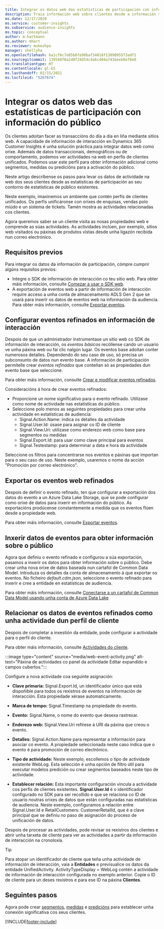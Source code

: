 ```yaml
---
title: Integrar os datos web das estatísticas de participación con información do público
description: Traia información web sobre clientes desde a información sobre a participación ata a información sobre o público.
ms.date: 12/17/2020
ms.service: customer-insights
ms.subservice: audience-insights
ms.topic: conceptual
author: m-hartmann
ms.author: mhart
ms.reviewer: mukeshpo
manager: shellyha
ms.openlocfilehash: ba1cf6c7e85b8fe90baf34018f1309095573adf1
ms.sourcegitcommit: 139548f8a2d0f24d54c4a6c404a743eeeb8ef8e0
ms.translationtype: HT
ms.contentlocale: gl-ES
ms.lasthandoff: 02/15/2021
ms.locfileid: "5267674"
---
```

# <a name="integrate-web-data-from-engagement-insights-with-audience-insights"></a>Integrar os datos web das estatísticas de participación con información do público

Os clientes adoitan facer as transaccións do día a día en liña mediante sitios web. A capacidade de información de interacción en Dynamics 365 Customer Insights é unha solución práctica para integrar datos web como orixe. Ademais de datos transaccionais, demográficos ou de comportamento, podemos ver actividades na web en perfís de clientes unificados. Podemos usar este perfil para obter información adicional como segmentos, medidas ou predicións para a activación do público.

Neste artigo descríbense os pasos para levar os datos de actividade na web dos seus clientes desde as estatísticas de participación ao seu contorno de estatísticas de público existentes.

Neste exemplo, imaxinemos un ambiente que contén perfís de clientes unificados. Os perfís unificáronse con orixes de enquisas, vendas polo miúdo e un sistema de tíckets. Tamén mostra as actividades relacionadas cos clientes. 

Agora queremos saber se un cliente visita as nosas propiedades web e comprende as súas actividades. As actividades inclúen, por exemplo, sitios web visitados ou páxinas de produtos vistas desde unha ligazón recibida nun correo electrónico.

## <a name="prerequisites"></a>Requisitos previos

Para integrar os datos da información de participación, cómpre cumprir algúns requisitos previos: 

- Integre o SDK de información de interacción co teu sitio web. Para obter máis información, consulte [Comezar a usar o SDK web](../engagement-insights/instrument-website.md).
- A exportación de eventos web a partir de información de interacción require acceso a unha conta de almacenamento ADLS Gen 2 que se usará para inxerir os datos de eventos web na información da audiencia. Para obter máis información, consulte [Exportar eventos](../engagement-insights/export-events.md).

## <a name="configure-refined-events-in-engagement-insights"></a>Configurar eventos refinados en información de interacción

Despois de que un administrador instrumentase un sitio web co SDK de información de interacción, os *eventos básicos* recóllense cando un usuario ve unha páxina web ou fai clic nalgún lugar. Os eventos base adoitan conter numerosos detalles. Dependendo do seu caso de uso, só precisa un subconxunto de datos nun evento base. A información de participación permítelle crear *eventos refinados* que conteñan só as propiedades dun evento base que seleccione.     

Para obter máis información, consulte [Crear e modificar eventos refinados](../engagement-insights/refined-events.md).

Consideracións á hora de crear eventos refinados: 

- Proporcione un nome significativo para o evento refinado. Utilízase como nome de actividade nas estatísticas do público.
- Seleccione polo menos as seguintes propiedades para crear unha actividade en estatísticas de audiencia: 
    - Signal.Action.Name: indica os detalles da actividade
    - Signal.User.Id: úsase para asignar co ID de cliente
    - Signal.View.Uri: utilízase como enderezo web como base para segmentos ou medidas
    - Signal.Export.Id: para usar como clave principal para eventos <!-- system generated, do we need to list?-->
    - Signal.Testestamp: para determinar a data e hora da actividade

Seleccione os filtros para concentrarse nos eventos e páxinas que importan para o seu caso de uso. Neste exemplo, usaremos o nome da acción "Promoción por correo electrónico".

## <a name="export-the-refined-web-events"></a>Exportar os eventos web refinados 

Despois de definir o evento refinado, ten que configurar a exportación dos datos do evento a un Azure Data Lake Storage, que se pode configurar como orixe de datos para inxerir en información do público. As exportacións prodúcense constantemente a medida que os eventos flúen desde a propiedade web.

Para obter máis información, consulte [Exportar eventos](../engagement-insights/export-events.md).

## <a name="ingest-event-data-to-audience-insights"></a>Inxerir datos de eventos para obter información sobre o público

Agora que definiu o evento refinado e configurou a súa exportación, pasamos a inxerir os datos para obter información sobre o público. Debe crear unha nova orixe de datos baseada nun cartafol de Common Data Model. Introduza os detalles da conta de almacenamento á que exportar os eventos. No ficheiro *default.cdm.json*, seleccione o evento refinado para inxerir e cree a entidade en estatísticas de audiencia.

Para obter máis información, consulte [Conectarse a un cartafol de Common Data Model usando unha conta de Azure Data Lake](connect-common-data-model.md)


## <a name="relate-refined-event-data-as-an-activity-of-a-customer-profile"></a>Relacionar os datos de eventos refinados como unha actividade dun perfil de cliente

Despois de completar a inxestión da entidade, pode configurar a actividade para o perfil do cliente.

Para obter máis información, consulte [Actividades do cliente](activities.md).

:::image type="content" source="media/web-event-activity.png" alt-text="Páxina de actividades co panel da actividade Editar expandido e campos cubertos.":::

Configure a nova actividade coa seguinte asignación: 

- **Clave primaria:** Signal.Export.Id, un identificador único que está dispoñible para todos os rexistros de eventos na información de interacción. Esta propiedade xérase automaticamente.

- **Marca de tempo:** Signal.Timestamp na propiedade do evento.

- **Evento:** Signal.Name, o nome do evento que desexa rastrexar.

- **Enderezo web:** Signal.View.Uri refírese á URI da páxina que creou o evento.

- **Detalles:** Signal.Action.Name para representar a información para asociar co evento. A propiedade seleccionada neste caso indica que o evento é para promoción de correo electrónico.

- **Tipo de actividade:** Neste exemplo, escollemos o tipo de actividade existente WebLog. Esta selección é unha opción de filtro útil para executar modelos predición ou crear segmentos baseados neste tipo de actividade.

- **Establecer relación:** Esta importante configuración vincula a actividade cos perfís de clientes existentes. **Signal.User.Id** é o identificador configurado no SDK para ser recollido e que se relaciona co ID de usuario noutras orixes de datos que están configuradas nas estatísticas de audiencia. Neste exemplo, configuramos a relación entre Signal.User.Id e RetailCustomers: CustomerRetailId, que é a clave principal que se definiu no paso de asignación do proceso de unificación de datos.


Despois de procesar as actividades, pode revisar os rexistros dos clientes e abrir unha tarxeta de cliente para ver as actividades a partir da información de interacción na cronoloxía. 

> [!TIP]
> Para atopar un identificador de cliente que teña unha actividade de información de interacción, vaia a **Entidades** e previsualice os datos da entidade UnifiedActivity. ActivityTypeDisplay = WebLog contén a actividade de información de interacción configurada no exemplo anterior. Copie o ID de cliente para un deses rexistros e para ese ID na páxina **Clientes**.

## <a name="next-steps"></a>Seguintes pasos

Agora pode crear [segmentos](segments.md), [medidas](measures.md) e [predicións](predictions.md) para establecer unha conexión significativa cos seus clientes.


[!INCLUDE[footer-include](../includes/footer-banner.md)]